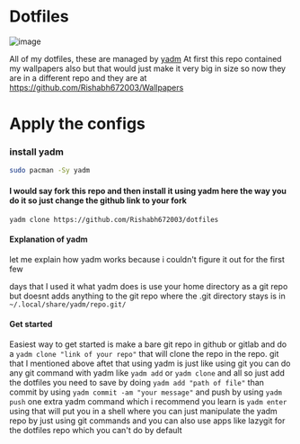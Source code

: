 # Dotfiles

![image](https://user-images.githubusercontent.com/53911515/235317064-720dd2e0-cfa3-43b8-b773-34350b4dd357.png)

All of my dotfiles, these are managed by [yadm](https://github.com/TheLocehiliosan/yadm) At first this repo contained my wallpapers also but that would just make it very big in size so now they are in a different repo and they are at https://github.com/Rishabh672003/Wallpapers

# Apply the configs

### install yadm

```sh
sudo pacman -Sy yadm
```

#### I would say fork this repo and then install it using yadm here the way you do it so just change the github link to your fork

```
yadm clone https://github.com/Rishabh672003/dotfiles
```

#### Explanation of yadm

let me explain how yadm works because i couldn't figure it out for the first few

days that I used it
what yadm does is use your home directory as a git repo but doesnt adds anything to the git repo where the .git directory stays is in `~/.local/share/yadm/repo.git/`

#### Get started

Easiest way to get started is make a bare git repo in github or gitlab and do a
`yadm clone "link of your repo"`
that will clone the repo in the repo. git that I mentioned above
aftet that using yadm is just like using git you can do any git command with yadm like `yadm add` or `yadm clone` and all
so just add the dotfiles you need to save by doing `yadm add "path of file"`
than commit by using `yadm commit -am "your message"` and push by using `yadm push`
one extra yadm command which i recommend you learn is `yadm enter` using that will put you in a shell where you can just manipulate the yadm repo by just using git commands and you can also use apps like lazygit for the dotfiles repo which you can't do by default
